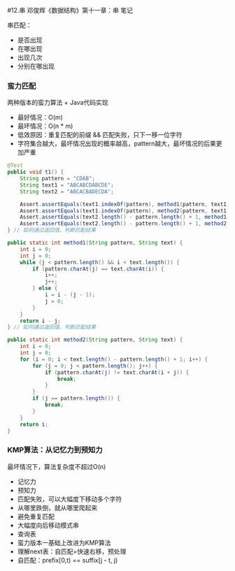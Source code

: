 #12.串 邓俊辉《数据结构》第十一章：串 笔记

串匹配：
  * 是否出现
  * 在哪出现
  * 出现几次
  * 分别在哪出现

### 蛮力匹配
  两种版本的蛮力算法 + Java代码实现
  * 最好情况：O(m)
  * 最坏情况：O(n * m)
  * 低效原因：重复匹配的前缀 && 匹配失败，只下一移一位字符
  * 字符集合越大，最坏情况出现的概率越高，pattern越大，最坏情况的后果更加严重

```Java
@Test
public void t1() {
	String pattern = "CDAB";
	String text1 = "ABCABCDABCDE";
	String text2 = "ABCACBADECDA";

	Assert.assertEquals(text1.indexOf(pattern), method1(pattern, text1));
	Assert.assertEquals(text1.indexOf(pattern), method2(pattern, text1));
	Assert.assertEquals(text2.length() - pattern.length() + 1, method1(pattern, text2));
	Assert.assertEquals(text2.length() - pattern.length() + 1, method2(pattern, text2));
} // 如何通过返回值，判断匹配结果

public static int method1(String pattern, String text) {
	int i = 0;
	int j = 0;
	while (j < pattern.length() && i < text.length()) {
		if (pattern.charAt(j) == text.charAt(i)) {
			i++;
			j++;
		} else {
			i = i - (j - 1);
			j = 0;
		}
	}
	return i - j;
} // 如何通过返回值，判断匹配结果

public static int method2(String pattern, String text) {
	int i = 0;
	int j = 0;
	for (i = 0; i < text.length() - pattern.length() + 1; i++) {
		for (j = 0; j < pattern.length(); j++) {
			if (pattern.charAt(j) != text.charAt(i + j)) {
				break;
			}
		}
		if (j == pattern.length()) {
			break;
		}
	}
	return i;
}
```

### KMP算法：从记忆力到预知力

最坏情况下，算法复杂度不超过O(n)

 * 记忆力
 * 预知力
 * 匹配失败，可以大幅度下移动多个字符
 * 从哪里跌倒，就从哪里爬起来
 * 避免重复匹配
 * 大幅度向后移动模式串
 * 查询表
 * 蛮力版本一基础上改进为KMP算法
 * 理解next表：自匹配=快速右移，预处理
 * 自匹配：prefix[0,t) == suffix[j - t, j)

